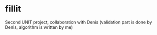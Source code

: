 # fillit
Second UNIT project, collaboration with Denis (validation part is done by Denis, algorithm is written by me)
